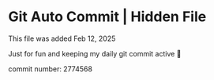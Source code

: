 # Git Auto Commit | Hidden File

This file was added Feb 12, 2025

Just for fun and keeping my daily git commit active 🤪

commit number: 2774568
